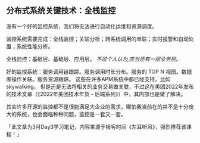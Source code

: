 ##  分布式系统关键技术：全栈监控

没有一个好的监控系统，我们将无法进行自动化运维和资源调度。

监控系统需要完成：全栈监控；关联分析；跨系统调用的串联；实时报警和自动处置；系统性能分析。

全栈监控：基础层、基础层、应用层。 
_不过个人认为,应当还有一层业务层。_

好的监控系统：服务调用链跟踪。服务调用时长分布。服务的 TOP N 视图。数据库操作关联。服务资源跟踪。
这些在许多APM系统中都已经支持，比如skywalking。 
但是还是无法将相关的业务交易做关联，不过这在美团2022年发布的技术文章（《2022年美团技术年货 - 后端系列》）中，其内部也是做了解决。

其实许多开源的监控都不是很能满足大企业的需求，哪怕我当前在的并不是十分庞大的系统，也会面临种种问题，监控是一套又一套。

「此文章为3月Day3学习笔记，内容来源于极客时间《左耳听风》，强烈推荐该课程！」